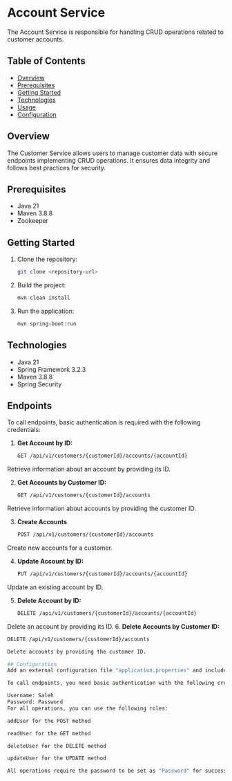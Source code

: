 # Account Service

The Account Service is responsible for handling CRUD operations related to customer accounts.


## Table of Contents

- [Overview](#overview)
- [Prerequisites](#prerequisites)
- [Getting Started](#getting-started)
- [Technologies](#technologies)
- [Usage](#usage)
- [Configuration](#configuration)


## Overview

The Customer Service allows users to manage customer data with secure endpoints implementing CRUD operations. It ensures data integrity and follows best practices for security.

## Prerequisites

- Java 21
- Maven 3.8.8
- Zookeeper

## Getting Started

1. Clone the repository:

    ```bash
    git clone <repository-url>
    ```

2. Build the project:

    ```bash
    mvn clean install
    ```

3. Run the application:

    ```bash
    mvn spring-boot:run
    ```

## Technologies

- Java 21
- Spring Framework 3.2.3
- Maven 3.8.8
- Spring Security

## Endpoints

To call endpoints, basic authentication is required with the following credentials:

1. **Get Account by ID:**

   ```bash
   GET /api/v1/customers/{customerId}/accounts/{accountId}
Retrieve information about an account by providing its ID.

2. **Get Accounts by Customer ID:**
   ```bash
   GET /api/v1/customers/{customerId}/accounts
Retrieve information about accounts by providing the customer ID.

3. **Create Accounts**
   ```bash
   POST /api/v1/customers/{customerId}/accounts
Create new accounts for a customer.


4. **Update Account by ID:**
   ```bash
   PUT /api/v1/customers/{customerId}/accounts/{accountId}
Update an existing account by ID.

5. **Delete Account by ID:**
   ```bash
   DELETE /api/v1/customers/{customerId}/accounts/{accountId}
Delete an account by providing its ID.
6. **Delete Accounts by Customer ID:**
   ```bash
   DELETE /api/v1/customers/{customerId}/accounts

Delete accounts by providing the customer ID.

## Configuration
Add an external configuration file "application.properties" and include the path to it using the parameter --spring.config.location=PATH_TO_FILE/application.properties.

To call endpoints, you need basic authentication with the following credentials:

Username: Saleh
Password: Password
For all operations, you can use the following roles:

addUser for the POST method

readUser for the GET method

deleteUser for the DELETE method

updateUser for the UPDATE method

All operations require the password to be set as "Password" for successful authentication.
